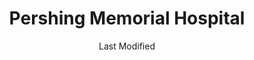 ---
layout: location-page
date: Last Modified
description: "Local COVID-19 testing is available at Pershing Memorial Hospital in Brookfield, Missouri, USA."
permalink: "locations/missouri/brookfield/pershing-memorial-hospital/"
tags:
  - locations
  - missouri
title: Pershing Memorial Hospital 
state: Missouri
stateAbbr: MO
hood: Brookfield
address: 130 E Lockling Ave
city: Brookfield
zip: 64628
mapUrl: "http://maps.apple.com/?q=Pershing+Memorial+Hospital&address=130+E+Lockling+Ave,Brookfield,Missouri,64628"
locationType: Location type unknown
phone: 660-258-2222
website: http://www.phsmo.org/
onlineBooking: undefined
closed: undefined
closedUpdate: April 15th, 2020
notes: "By appointment only. Only for individuals with symptoms. Requires phone screen."
days: Hours unknown
ctaMessage: Learn more
ctaUrl: "http://www.phsmo.org/"
---